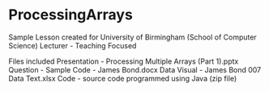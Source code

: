 # ProcessingArrays

Sample Lesson created for University of Birmingham (School of Computer Science)
Lecturer - Teaching Focused

Files included 
Presentation - Processing Multiple Arrays (Part 1).pptx 
Question - Sample Code - James Bond.docx
Data Visual - James Bond 007 Data Text.xlsx
Code - source code programmed using Java (zip file)
